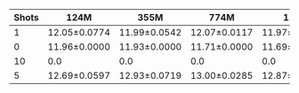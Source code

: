 |   Shots | 124M         | 355M         | 774M         | 1.5B         | 1.3B         | 2.7B         | 6B           |
|---------|--------------|--------------|--------------|--------------|--------------|--------------|--------------|
|       1 | 12.05±0.0774 | 11.99±0.0542 | 12.07±0.0117 | 11.97±0.0252 | 12.30±0.0263 | 12.35±0.0152 | 12.49±0.0410 |
|       0 | 11.96±0.0000 | 11.93±0.0000 | 11.71±0.0000 | 11.69±0.0000 | 11.93±0.0000 | 12.19±0.0000 | 12.55±0.0000 |
|      10 | 0.0          | 0.0          | 0.0          | 0.0          | 13.97±0.1328 | 14.13±0.0635 | 14.18±0.0958 |
|       5 | 12.69±0.0597 | 12.93±0.0719 | 13.00±0.0285 | 12.87±0.0706 | 0.0          | 0.0          | 0.0          |